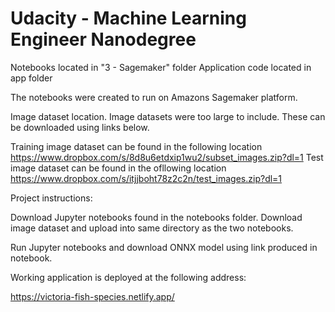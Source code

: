 # Udacity - Machine Learning Engineer Nanodegree

Notebooks located in "3 - Sagemaker" folder
Application code located in app folder

The notebooks were created to run on Amazons Sagemaker platform.

Image dataset location. Image datasets were too large to include. These can be downloaded using links below.

Training image dataset can be found in the following location https://www.dropbox.com/s/8d8u6etdxip1wu2/subset_images.zip?dl=1
Test image dataset can be found in the ofllowing location https://www.dropbox.com/s/itjjboht78z2c2n/test_images.zip?dl=1

Project instructions:

Download Jupyter notebooks found in the notebooks folder. 
Download image dataset and upload into same directory as the two notebooks.

Run Jupyter notebooks and download ONNX model using link produced in notebook.


Working application is deployed at the following address:

https://victoria-fish-species.netlify.app/
